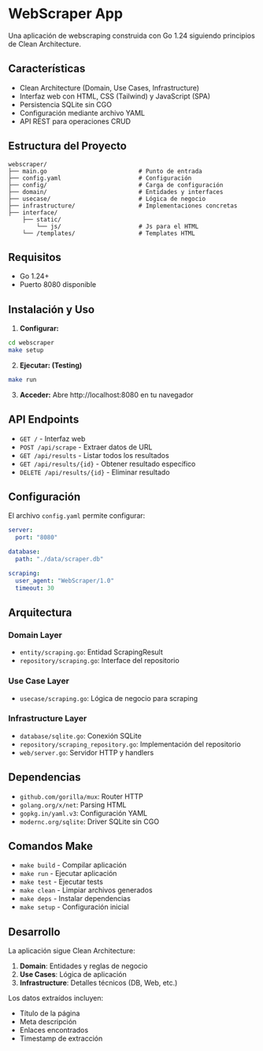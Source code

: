 # WebScraper App

Una aplicación de webscraping construida con Go 1.24 siguiendo principios de Clean Architecture.

## Características

- Clean Architecture (Domain, Use Cases, Infrastructure)
- Interfaz web con HTML, CSS (Tailwind) y JavaScript (SPA)
- Persistencia SQLite sin CGO
- Configuración mediante archivo YAML
- API REST para operaciones CRUD

## Estructura del Proyecto

```
webscraper/
├── main.go                          # Punto de entrada
├── config.yaml                      # Configuración
├── config/                          # Carga de configuración
├── domain/                          # Entidades y interfaces
├── usecase/                         # Lógica de negocio
├── infrastructure/                  # Implementaciones concretas
├── interface/
    ├── static/
        └── js/                      # Js para el HTML
    └── /templates/                  # Templates HTML
```

## Requisitos

- Go 1.24+
- Puerto 8080 disponible

## Instalación y Uso

1. **Configurar:**
```bash
cd webscraper
make setup
```

2. **Ejecutar: (Testing)**
```bash
make run
```

3. **Acceder:**
Abre http://localhost:8080 en tu navegador


## API Endpoints

- `GET /` - Interfaz web
- `POST /api/scrape` - Extraer datos de URL
- `GET /api/results` - Listar todos los resultados
- `GET /api/results/{id}` - Obtener resultado específico
- `DELETE /api/results/{id}` - Eliminar resultado

## Configuración

El archivo `config.yaml` permite configurar:

```yaml
server:
  port: "8080"

database:
  path: "./data/scraper.db"

scraping:
  user_agent: "WebScraper/1.0"
  timeout: 30
```

## Arquitectura

### Domain Layer
- `entity/scraping.go`: Entidad ScrapingResult
- `repository/scraping.go`: Interface del repositorio

### Use Case Layer
- `usecase/scraping.go`: Lógica de negocio para scraping

### Infrastructure Layer
- `database/sqlite.go`: Conexión SQLite
- `repository/scraping_repository.go`: Implementación del repositorio
- `web/server.go`: Servidor HTTP y handlers

## Dependencias

- `github.com/gorilla/mux`: Router HTTP
- `golang.org/x/net`: Parsing HTML
- `gopkg.in/yaml.v3`: Configuración YAML
- `modernc.org/sqlite`: Driver SQLite sin CGO

## Comandos Make

- `make build` - Compilar aplicación
- `make run` - Ejecutar aplicación
- `make test` - Ejecutar tests
- `make clean` - Limpiar archivos generados
- `make deps` - Instalar dependencias
- `make setup` - Configuración inicial

## Desarrollo

La aplicación sigue Clean Architecture:

1. **Domain**: Entidades y reglas de negocio
2. **Use Cases**: Lógica de aplicación
3. **Infrastructure**: Detalles técnicos (DB, Web, etc.)

Los datos extraídos incluyen:
- Título de la página
- Meta descripción
- Enlaces encontrados
- Timestamp de extracción
